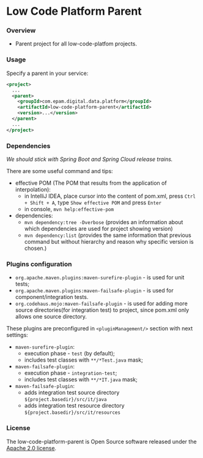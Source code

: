 # Low Code Platform Parent

### Overview

* Parent project for all low-code-platfom projects.

### Usage

Specify a parent in your service:

```xml
<project>
  ...
  <parent>
    <groupId>com.epam.digital.data.platform</groupId>
    <artifactId>low-code-platform-parent</artifactId>
    <version>...</version>
  </parent>
  ...
</project>
```

### Dependencies

*We should stick with Spring Boot and Spring Cloud release trains.*

There are some useful command and tips:
* effective POM (The POM that results from the application of interpolation):
    * in IntelliJ IDEA, place cursor into the content of pom.xml, press `Ctrl + Shift + A`,
      type `Show effective POM` and press `Enter`
    * in console, `mvn help:effective-pom`
* dependencies:
    * `mvn dependency:tree -Dverbose` (provides an information about which dependencies are used for project showing version)
    * `mvn dependency:list` (provides the same information that previous command but without hierarchy and reason why specific version is chosen.)

### Plugins configuration

* `org.apache.maven.plugins:maven-surefire-plugin` - is used for unit tests;
* `org.apache.maven.plugins:maven-failsafe-plugin` - is used for component/integration tests.
* `org.codehaus.mojo:maven-failsafe-plugin` - is used for adding more source directories(for integration test) to project, since pom.xml only allows one source directory.

These plugins are preconfigured in `<pluginManagement/>` section with next settings:
* `maven-surefire-plugin`:
    * execution phase - `test` (by default);
    * includes test classes with `**/*Test.java` mask;
* `maven-failsafe-plugin`:
    * execution phase - `integration-test`;
    * includes test classes with `**/*IT.java` mask;
* `maven-failsafe-plugin`:
    * adds integration test source directory `${project.basedir}/src/it/java`
    * adds integration test resource directory `${project.basedir}/src/it/resources`

### License

The low-code-platform-parent is Open Source software released under
the [Apache 2.0 license](https://www.apache.org/licenses/LICENSE-2.0).